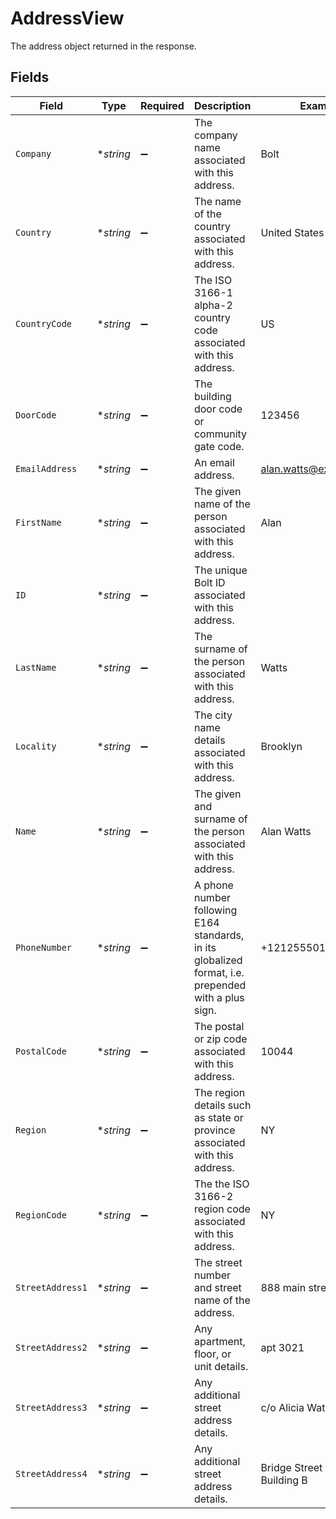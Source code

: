 # AddressView

The address object returned in the response.


## Fields

| Field                                                                                               | Type                                                                                                | Required                                                                                            | Description                                                                                         | Example                                                                                             |
| --------------------------------------------------------------------------------------------------- | --------------------------------------------------------------------------------------------------- | --------------------------------------------------------------------------------------------------- | --------------------------------------------------------------------------------------------------- | --------------------------------------------------------------------------------------------------- |
| `Company`                                                                                           | **string*                                                                                           | :heavy_minus_sign:                                                                                  | The company name associated with this address.                                                      | Bolt                                                                                                |
| `Country`                                                                                           | **string*                                                                                           | :heavy_minus_sign:                                                                                  | The name of the country associated with this address.                                               | United States                                                                                       |
| `CountryCode`                                                                                       | **string*                                                                                           | :heavy_minus_sign:                                                                                  | The ISO 3166-1 alpha-2 country code associated with this address.                                   | US                                                                                                  |
| `DoorCode`                                                                                          | **string*                                                                                           | :heavy_minus_sign:                                                                                  | The building door code or community gate code.                                                      | 123456                                                                                              |
| `EmailAddress`                                                                                      | **string*                                                                                           | :heavy_minus_sign:                                                                                  | An email address.                                                                                   | alan.watts@example.com                                                                              |
| `FirstName`                                                                                         | **string*                                                                                           | :heavy_minus_sign:                                                                                  | The given name of the person associated with this address.                                          | Alan                                                                                                |
| `ID`                                                                                                | **string*                                                                                           | :heavy_minus_sign:                                                                                  | The unique Bolt ID associated with this address.                                                    |                                                                                                     |
| `LastName`                                                                                          | **string*                                                                                           | :heavy_minus_sign:                                                                                  | The surname of the person associated with this address.                                             | Watts                                                                                               |
| `Locality`                                                                                          | **string*                                                                                           | :heavy_minus_sign:                                                                                  | The city name details associated with this address.                                                 | Brooklyn                                                                                            |
| `Name`                                                                                              | **string*                                                                                           | :heavy_minus_sign:                                                                                  | The given and surname of the person associated with this address.                                   | Alan Watts                                                                                          |
| `PhoneNumber`                                                                                       | **string*                                                                                           | :heavy_minus_sign:                                                                                  | A phone number following E164 standards, in its globalized format, i.e. prepended with a plus sign. | +12125550199                                                                                        |
| `PostalCode`                                                                                        | **string*                                                                                           | :heavy_minus_sign:                                                                                  | The postal or zip code associated with this address.                                                | 10044                                                                                               |
| `Region`                                                                                            | **string*                                                                                           | :heavy_minus_sign:                                                                                  | The region details such as state or province associated with this address.                          | NY                                                                                                  |
| `RegionCode`                                                                                        | **string*                                                                                           | :heavy_minus_sign:                                                                                  | The the ISO 3166-2 region code associated with this address.                                        | NY                                                                                                  |
| `StreetAddress1`                                                                                    | **string*                                                                                           | :heavy_minus_sign:                                                                                  | The street number and street name of the address.                                                   | 888 main street                                                                                     |
| `StreetAddress2`                                                                                    | **string*                                                                                           | :heavy_minus_sign:                                                                                  | Any apartment, floor, or unit details.                                                              | apt 3021                                                                                            |
| `StreetAddress3`                                                                                    | **string*                                                                                           | :heavy_minus_sign:                                                                                  | Any additional street address details.                                                              | c/o Alicia Watts                                                                                    |
| `StreetAddress4`                                                                                    | **string*                                                                                           | :heavy_minus_sign:                                                                                  | Any additional street address details.                                                              | Bridge Street Apartment Building B                                                                  |